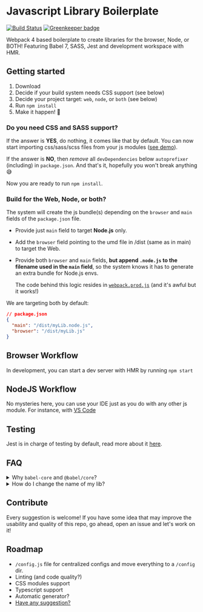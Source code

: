 # Javascript Library Boilerplate

[![Build Status](https://travis-ci.org/Frondor/javascript-library-boilerplate.svg?branch=master)](https://travis-ci.org/Frondor/javascript-library-boilerplate)
[![Greenkeeper badge](https://badges.greenkeeper.io/Frondor/javascript-library-boilerplate.svg)](https://greenkeeper.io/)

Webpack 4 based boilerplate to create libraries for the browser, Node, or BOTH!
Featuring Babel 7, SASS, Jest and development workspace with HMR.

## Getting started

1.  Download
2.  Decide if your build system needs CSS support (see below)
3.  Decide your project target: `web`, `node`, or `both` (see below)
4.  Run `npm install`
5.  Make it happen! :rocket:

### Do you need CSS and SASS support?

If the answer is **YES**, do nothing, it comes like that by default. You can now start importing css/sass/scss files from your js modules ([see demo](src/index.js#L4)).

If the answer is **NO**, then _remove_ all `devDependencies` below `autoprefixer` (including) in `package.json`.
And that's it, hopefully you won't break anything :sweat_smile:

Now you are ready to run `npm install`.

### Build for the Web, Node, or both?

The system will create the js bundle(s) depending on the `browser` and `main` fields of the `package.json` file.

- Provide just `main` field to target **Node.js** only.
- Add the `browser` field pointing to the umd file in /dist (same as in main) to target the Web.
- Provide both `browser` and `main` fields, **but append `.node.js` to the filename used in the `main` field**, so the system knows it has to generate an extra bundle for Node.js envs.

  The code behind this logic resides in [`webpack.prod.js`](webpack.prod.js#L43) (and it's awful but it works!)

We are targeting both by default:

```json
// package.json
{
  "main": "/dist/myLib.node.js",
  "browser": "/dist/myLib.js"
}
```

## Browser Workflow

In development, you can start a dev server with HMR by running `npm start`

## NodeJS Workflow

No mysteries here, you can use your IDE just as you do with any other js module. For instance, with [VS Code](https://code.visualstudio.com/docs/nodejs/nodejs-debugging)

## Testing

Jest is in charge of testing by default, read more about it [here](https://jestjs.io/docs/en/getting-started.html).

## FAQ

<details>
  <summary>Why <code>babel-core</code> and <code>@babel/core</code>?</summary>
  Because of <a href="https://jestjs.io/docs/en/getting-started#using-babel">babel-jest</a>
</details>
<details>
  <summary>How do I change the name of my lib?</summary>
  The artifact names are generated after the package name (name field in package.json), and coincides with the name used by the `var` version of the module.
  The system uses kind of a camelCase version of the name field, you can find it at <a href="webpack.common.js#L4">webpack.common.js</a>
</details>

## Contribute

Every suggestion is welcome! If you have some idea that may improve the usability and quality of this repo, go ahead, open an issue and let's work on it!

## Roadmap

- `/config.js` file for centralized configs and move everything to a `/config` dir.
- Linting (and code quality?)
- CSS modules support
- Typescript support
- Automatic generator?
- [Have any suggestion?](/Frondor/javascript-library-boilerplate/issues)
